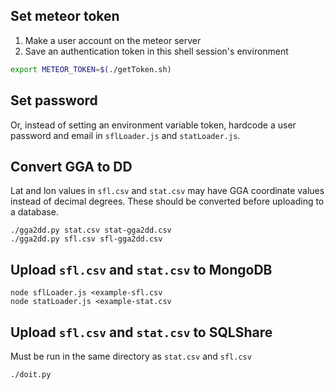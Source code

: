 ## Set meteor token
1) Make a user account on the meteor server
2) Save an authentication token in this shell session's environment

```sh
export METEOR_TOKEN=$(./getToken.sh)
```

## Set password
Or, instead of setting an environment variable token, hardcode a user password and email in `sflLoader.js` and `statLoader.js`.

## Convert GGA to DD
Lat and lon values in `sfl.csv` and `stat.csv` may have GGA coordinate values instead of decimal degrees. These should be converted before uploading to a database.

```
./gga2dd.py stat.csv stat-gga2dd.csv
./gga2dd.py sfl.csv sfl-gga2dd.csv
```

## Upload `sfl.csv` and `stat.csv` to MongoDB
```
node sflLoader.js <example-sfl.csv 
node statLoader.js <example-stat.csv 
```

## Upload `sfl.csv` and `stat.csv` to SQLShare
Must be run in the same directory as `stat.csv` and `sfl.csv`

```
./doit.py
```
